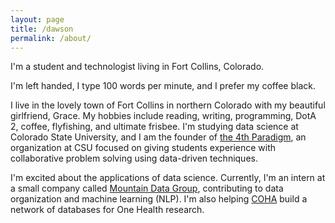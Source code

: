 ```yaml
---
layout: page
title: /dawson
permalink: /about/
---
```


I'm a student and technologist living in Fort Collins, Colorado.

I'm left handed, I type 100 words per minute, and I prefer my coffee black.

I live in the lovely town of Fort Collins in northern Colorado with my beautiful girlfriend, Grace. My hobbies include reading, writing, programming, DotA 2, coffee, flyfishing, and ultimate frisbee. I'm studying data science at Colorado State University, and I am the founder of [the 4th Paradigm](http://www.the4thparadigm.com), an organization at CSU focused on giving students experience with collaborative problem solving using data-driven techniques.

I'm excited about the applications of data science. Currently, I'm an intern at a small company called [Mountain Data Group](http://www.mountaindatagroup.com), contributing to data organization and machine learning (NLP). I'm also helping [COHA](http://www.ctsaonehealthalliance.org) build a network of databases for One Health research.
